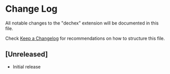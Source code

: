 # Change Log

All notable changes to the "dechex" extension will be documented in this file.

Check [Keep a Changelog](http://keepachangelog.com/) for recommendations on how to structure this file.

## [Unreleased]

- Initial release